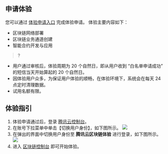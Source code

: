 ## 申请体验
您可以通过 [体验申请入口](https://cloud.tencent.com/act/apply/tbaas0) 完成体验申请。
体验主要内容如下：
- 区块链网络部署
- 区块链业务通道创建
- 智能合约开发与应用



>?
- 用户通过审核后，体验周期为 20 个自然日，即从用户收到 “白名单申请成功” 的短信当天开始算起的 20 个自然日。
- 因体验用户众多，为保证用户体验的顺畅，在体验环境下，系统会在每天 24 点定时清理数据。
- 试用名额有限。

## 体验指引
1. 体验申请通过后，登录 [腾讯云控制台](https://console.cloud.tencent.com)。
2. 在账号下拉菜单中单击【切换用户身份】，如下图所示。
![](https://main.qcloudimg.com/raw/466f59454d06db55e53fe2d095e39cae.png)
3. 在弹出的界面中切换用户身份至 **腾讯云区块链体验** 进行登录，如下图所示。
![](https://main.qcloudimg.com/raw/cdd117abe7c7aba9ec82354b84d22f57.png)
4. 进入 [区块链控制台](https://console.cloud.tencent.com/tbaas) 即可开始体验。
